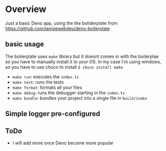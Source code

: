 # Overview

 Just a basic Deno app, using the the boliderplate from  https://github.com/lampewebdev/deno-boilerplate

 

## basic usage
 The bolierplate uses `make` library but it doesnt comes in with the boilerplae so you have to manually install it to your OS.
 In my case I'm using windows, so you have to use choco to install 
 `$ choco install make`
 
  
- `make run`:      executes the `index.ts`
- `make test`:     runs the tests
- `make format`:   formats all your files
- `make debug`:    runs the debugger starting in the `index.ts`
- `make bundle`:   bundles your project into a single file in `build/index`

## Simple logger pre-configured

## ToDo

- I will add more once Deno become more popular